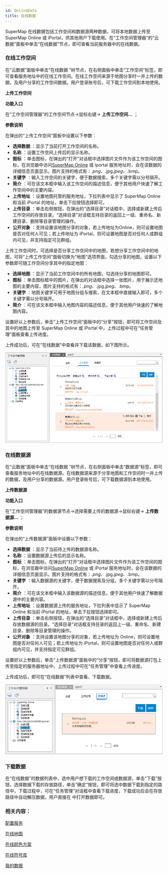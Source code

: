 ```yaml
---
id: OnlineData
title: 在线数据
---
```

SuperMap 在线数据包括工作空间和数据源两种数据，可将本地数据上传至 SuperMap Online 或
iPortal，供其他用户下载使用。在“工作空间管理器”的“云数据”面板中单击“在线数据”节点，即可查看当前服务器中的在线数据。

### 在线工作空间

在“云数据”面板中单击“在线数据
”树节点，在右侧面板中单击“工作空间”标签，即可查看服务地址中的在线工作空间。在线工作空间来源于地图分享时一并上传的数据，及用户分享的工作空间数据。用户登录账号后，可下载工作空间到本地使用。

**上传工作空间**

**功能入口**

在“工作空间管理器”的工作空间节点->鼠标右键-> **上传工作空间...** ；

**参数说明**

在弹出的“上传工作空间”面板中设置以下参数：

  * **选择数据** ：显示了当前打开工作空间的名称。
  * **名称** ：设置工作空间上传后的显示名称。
  * **图标** ：单击图标，在弹出的“打开”对话框中选择图片文件作为该工作空间的图标，在浏览器中访问[SuperMap Online](https://www.supermapol.com/) 或 Iportal 服务地址时，会在该数据的详细信息页面显示。图片支持的格式有：*.png、*.jpg.*jpeg、*.bmp。
  * **关键字** ：输入工作空间的关键字，便于数据搜索，多个关键字需以分号隔开。
  * **简介** ：可在该文本框中输入该工作空间的描述信息，便于其他用户快速了解工作空间中的主要内容。
  * **上传地址** ：设置地图托管的服务地址，下拉列表中显示了 SuperMap Online 和当前 iPortal 的地址，单击下拉按钮选择即可。
  * **上传目录** ：单击右侧按钮，在弹出的“选择目录”对话框中，选择或新建上传后工作空间的存放目录。“选择目录”对话框支持目录的返回上一级、重命名、新建目录、删除等目录管理的操作。
  * **公开对象** ：支持设置该地图分享的对象，若上传地址为Online，则可设置地图是否对任何人可见；若上传地址为 iPortal，则可设置地图是否对任何人或群组内可见，并支持指定可见群组。

上传工作空间时，可选择是否分享工作空间中的地图，若想分享工作空间中的地图，可将“上传工作空间”面板切换为“地图”选项界面，勾选分享的地图，设置以下参数即可随工作空间分享其中的指定地图：

  * **选择地图** ：显示了当前工作空间中的所有地图，勾选待分享的地图即可。
  * **图标** ：单击图标框中的图片，在弹出的对话框中选择一张图片，用于展示还地图的主要内容，图片支持的格式有：*.png、*.jpg.*jpeg、*.bmp。
  * **关键字** ：地图关键字可用于地图分组与搜索，在文本框中直接输入即可，多个关键字需以分号隔开。
  * **简介** ：可在该文本框中输入地图内容的描述信息，便于其他用户快速的了解地图内容。

设置好以上参数后，单击“上传工作空间”面板中的“分享”按钮，即可将工作空间及其中的地图上传至 SuperMap Online 或 iPortal
中，上传过程中可在“任务管理”面板查看上传进度。

上传成功后，可在“在线数据”中查看并下载该数据，如下图所示。   
  
![](img/ShareWorkspaceResult.png)  

  
### 在线数据源

在“云数据”面板中单击“在线数据
”树节点，在右侧面板中单击“数据源”标签，即可查看服务地址中的在线数据源。在线数据源来源于分享地图和工作空间时一并上传的数据，及用户分享的数据源。用户登录账号后，可下载数据源到本地使用。

**上传数据源**

**功能入口**

在“工作空间管理器”的数据源节点->选择需要上传的数据源->鼠标右键-> **上传数据源...** ；

**参数说明**

在弹出的“上传数据源”面板中设置以下参数：

  * **选择数据** ：显示了当前待上传的数据源名称。
  * **名称** ：设置数据源上传后的显示名称。
  * **图标** ：单击图标，在弹出的“打开”对话框中选择图片文件作为该工作空间的图标，在浏览器中访问[SuperMap Online](https://www.supermapol.com/) 或 iPortal 服务地址时，会在该数据的详细信息页面显示。图片支持的格式有：*.png、*.jpg.*jpeg、*.bmp。
  * **关键字** ：输入数据源的关键字，便于数据搜索及分组，多个关键字需以分号隔开。
  * **简介** ：可在该文本框中输入该数据源的描述信息，便于其他用户快速了解数据源中的主要内容。
  * **上传地址** ：设置数据源上传的服务地址，下拉列表中显示了 SuperMap Online 和当前 iPortal 的地址，单击下拉按钮选择即可。
  * **上传目录** ：单击右侧按钮，在弹出的“选择目录”对话框中，选择或新建上传后存放数据源的目录。“选择目录”对话框支持目录的返回上一级、重命名、新建目录、删除等目录管理的操作。
  * **公开对象** ：支持设置该地图分享的对象，若上传地址为 Online，则可设置地图是否对任何人可见；若上传地址为 iPortal，则可设置地图是否对任何人或群组内可见，并支持指定可见群组。

设置好以上参数后，单击“上传数据源”面板中的“分享”按钮，即可将数据源打包上传至指定的服务器地址中。上传过程中可在“任务管理”中查看上传进度。

上传成功后，即可在“在线数据”列表中查看、下载数据。   
  
   ![](img/ShareDatasourceResult.png)  

  
### 下载数据

在“在线数据”的数据列表中，选中用户想下载的工作空间或数据源，单击“下载”按钮，选择数据下载的存放路径，单击“确定”按钮，即可将选中数据下载到指定的路径中，下载过程中，可在“任务管理”对话框中查看下载进度，下载成功后会在存放路径中自动解压数据，用户直接在
中打开数据即可。

### 相关内容：

 [配置服务](ConfigureAddress)

 [在线地图](OnlineMap)

 [在线颜色方案](OnlineColorSchemes)

 [在线符号库](OnlineSymbol)

 [我的数据](OnlineMyData)

